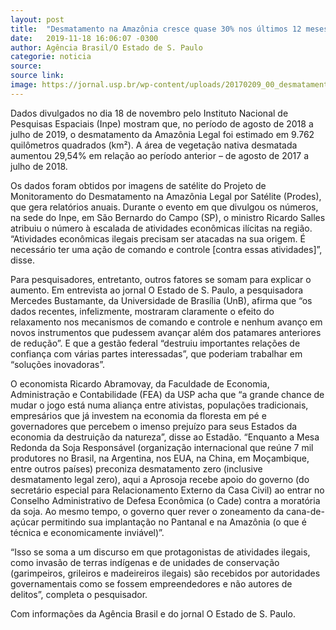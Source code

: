 ```yaml
---
layout: post
title:  "Desmatamento na Amazônia cresce quase 30% nos últimos 12 meses"
date:   2019-11-18 16:06:07 -0300
author: Agência Brasil/O Estado de S. Paulo
categorie: noticia
source:
source link:
image: https://jornal.usp.br/wp-content/uploads/20170209_00_desmatamento-768x403.jpg
---
```


Dados divulgados no dia 18  de novembro pelo Instituto Nacional de Pesquisas Espaciais (Inpe) mostram que, no período de agosto de 2018 a julho de 2019, o desmatamento da Amazônia Legal foi estimado em 9.762 quilômetros quadrados (km²). A área de vegetação nativa desmatada aumentou 29,54% em relação ao período anterior – de agosto de 2017 a julho de 2018.

Os dados foram obtidos por imagens de satélite do Projeto de Monitoramento do Desmatamento na Amazônia Legal por Satélite (Prodes), que gera relatórios anuais. Durante o evento em que divulgou os números, na sede do Inpe, em São Bernardo do Campo (SP), o ministro Ricardo Salles atribuiu o número à escalada de atividades econômicas ilícitas na região. “Atividades econômicas ilegais precisam ser atacadas na sua origem. É necessário ter uma ação de comando e controle [contra essas atividades]”, disse.

Para pesquisadores, entretanto, outros fatores se somam para explicar o aumento. Em entrevista ao jornal O Estado de S. Paulo, a pesquisadora Mercedes Bustamante, da Universidade de Brasília (UnB), afirma que “os dados recentes, infelizmente, mostraram claramente o efeito do relaxamento nos mecanismos de comando e controle e nenhum avanço em novos instrumentos que pudessem avançar além dos patamares anteriores de redução”. E que a gestão federal “destruiu importantes relações de confiança com várias partes interessadas”, que poderiam trabalhar em “soluções inovadoras”.

O economista Ricardo Abramovay, da Faculdade de Economia, Administração e Contabilidade (FEA) da USP acha que “a grande chance de mudar o jogo está numa aliança entre ativistas, populações tradicionais, empresários que já investem na economia da floresta em pé e governadores que percebem o imenso prejuízo para seus Estados da economia da destruição da natureza”, disse ao Estadão. “Enquanto a Mesa Redonda da Soja Responsável (organização internacional que reúne 7 mil produtores no Brasil, na Argentina, nos EUA, na China, em Moçambique, entre outros países) preconiza desmatamento zero (inclusive desmatamento legal zero), aqui a Aprosoja recebe apoio do governo (do secretário especial para Relacionamento Externo da Casa Civil) ao entrar no Conselho Administrativo de Defesa Econômica (o Cade) contra a moratória da soja. Ao mesmo tempo, o governo quer rever o zoneamento da cana-de-açúcar permitindo sua implantação no Pantanal e na Amazônia (o que é técnica e economicamente inviável)”.

“Isso se soma a um discurso em que protagonistas de atividades ilegais, como invasão de terras indígenas e de unidades de conservação (garimpeiros, grileiros e madeireiros ilegais) são recebidos por autoridades governamentais como se fossem empreendedores e não autores de delitos”, completa o pesquisador.

Com informações da Agência Brasil e do jornal O Estado de S. Paulo.
